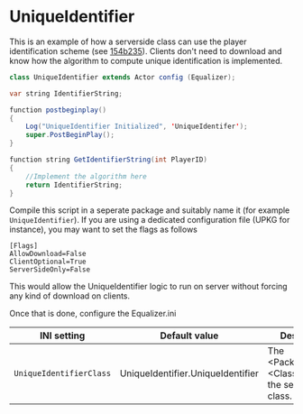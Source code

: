 # UniqueIdentifier
This is an example of how a serverside class can use the player identification scheme (see [154b235](https://github.com/ravimohan1991/Equalizer/commit/154b235452e8d6ca79858ba0930beeabcfd3d0c0)). Clients don't need to download and know how the algorithm to compute unique identification is implemented.

```Java
class UniqueIdentifier extends Actor config (Equalizer);

var string IdentifierString;

function postbeginplay()
{
	Log("UniqueIdentifier Initialized", 'UniqueIdentifer');
	super.PostBeginPlay();
}

function string GetIdentifierString(int PlayerID)
{
	//Implement the algorithm here
	return IdentifierString;
}
```

Compile this script in a seperate package and suitably name it (for example ```UniqueIdentifier```). If you are using a dedicated configuration file (UPKG for instance), you may want to set the flags as follows
```
[Flags]
AllowDownload=False
ClientOptional=True
ServerSideOnly=False
```
This would allow the UniqueIdentifier logic to run on server without forcing any kind of download on clients.


Once that is done, configure the Equalizer.ini

INI setting | Default value | Description
------------|---------------|-------------
`UniqueIdentifierClass` | UniqueIdentifier.UniqueIdentifier | The \<PackageName\>.\<ClassName\> for the serverside class.
